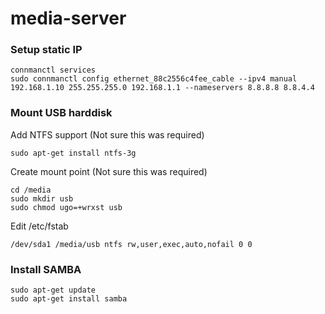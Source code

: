 # media-server

### Setup static IP

```
connmanctl services
sudo connmanctl config ethernet_88c2556c4fee_cable --ipv4 manual 192.168.1.10 255.255.255.0 192.168.1.1 --nameservers 8.8.8.8 8.8.4.4
```

### Mount USB harddisk

Add NTFS support (Not sure this was required)
```
sudo apt-get install ntfs-3g
```

Create mount point (Not sure this was required)
```
cd /media
sudo mkdir usb
sudo chmod ugo=+wrxst usb
```

Edit /etc/fstab
```
/dev/sda1 /media/usb ntfs rw,user,exec,auto,nofail 0 0
```

### Install SAMBA

```
sudo apt-get update
sudo apt-get install samba
```

